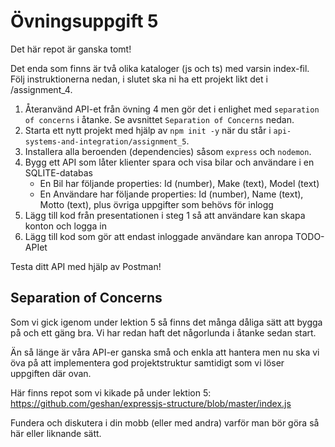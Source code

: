 # Övningsuppgift 5

Det här repot är ganska tomt!

Det enda som finns är två olika kataloger (js och ts) med varsin index-fil. Följ instruktionerna nedan, i slutet ska ni ha ett projekt likt det i /assignment_4.

1. Återanvänd API-et från övning 4 men gör det i enlighet med `separation of concerns` i åtanke. Se avsnittet `Separation of Concerns` nedan.
2. Starta ett nytt projekt med hjälp av `npm init -y` när du står i `api-systems-and-integration/assignment_5`.
3. Installera alla beroenden (dependencies) såsom `express` och `nodemon`.
4. Bygg ett API som låter klienter spara och visa bilar och användare i en SQLITE-databas
    - En Bil har följande properties: Id (number), Make (text), Model (text)
    - En Användare har följande properties: Id (number), Name (text), Motto (text), plus övriga uppgifter som behövs för inlogg
5. Lägg till kod från presentationen i steg 1 så att användare kan skapa konton och logga in
6. Lägg till kod som gör att endast inloggade användare kan anropa TODO-APIet

Testa ditt API med hjälp av Postman!

## Separation of Concerns

Som vi gick igenom under lektion 5 så finns det många dåliga sätt att bygga på och ett gäng bra. Vi har redan haft det någorlunda i åtanke sedan start.

Än så länge är våra API-er ganska små och enkla att hantera men nu ska vi öva på att implementera god projektstruktur samtidigt som vi löser uppgiften där ovan.

Här finns repot som vi kikade på under lektion 5: https://github.com/geshan/expressjs-structure/blob/master/index.js

Fundera och diskutera i din mobb (eller med andra) varför man bör göra så här eller liknande sätt.